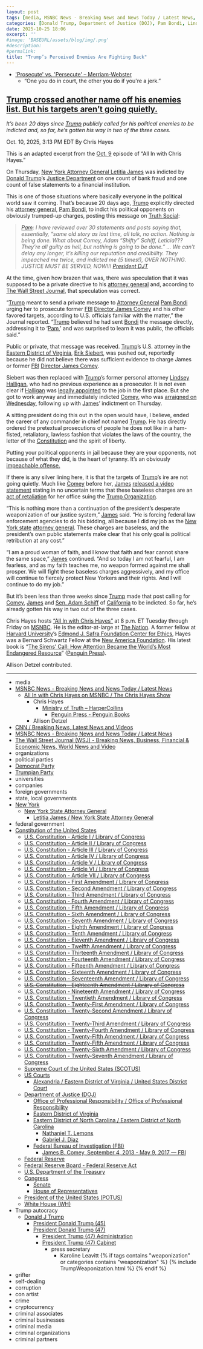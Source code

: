 ```yaml
---
layout: post
tags: [media, MSNBC News - Breaking News and News Today / Latest News, All In with Chris Hayes on MSNBC / The Chris Hayes Show, Chris Hayes, Ministry of Truth – HarperCollins, Penguin Press - Penguin Books, Allison Detzel, CNN / Breaking News Latest News and Videos, MSNBC News - Breaking News and News Today / Latest News, The Wall Street Journal (WSJ) - Breaking News Business Financial & Economic News World News and Video, organizations, political parties, Democrat Party, Trumpian Party, universities, companies, foreign governments, state local governments, New York, New York State Attorney General, Letitia James / New York State Attorney General, federal government, Constitution of the United States, U.S. Constitution - Article I / Library of Congress, U.S. Constitution - Article II / Library of Congress, U.S. Constitution - Article III / Library of Congress, U.S. Constitution - Article IV / Library of Congress, U.S. Constitution - Article V / Library of Congress, U.S. Constitution - Article VI / Library of Congress, U.S. Constitution - Article VII / Library of Congress, U.S. Constitution - First Amendment / Library of Congress, U.S. Constitution - Second Amendment / Library of Congress, U.S. Constitution - Third Amendment / Library of Congress, U.S. Constitution - Fourth Amendment / Library of Congress, U.S. Constitution - Fifth Amendment / Library of Congress, U.S. Constitution - Sixth Amendment / Library of Congress, U.S. Constitution - Seventh Amendment / Library of Congress, U.S. Constitution - Eighth Amendment / Library of Congress, U.S. Constitution - Tenth Amendment / Library of Congress, U.S. Constitution - Eleventh Amendment / Library of Congress, U.S. Constitution - Twelfth Amendment / Library of Congress, U.S. Constitution - Thirteenth Amendment / Library of Congress, U.S. Constitution - Fourteenth Amendment / Library of Congress, U.S. Constitution - Fifteenth Amendment / Library of Congress, U.S. Constitution - Sixteenth Amendment / Library of Congress, U.S. Constitution - Seventeenth Amendment / Library of Congress, U.S. Constitution - Eighteenth Amendment / Library of Congress, U.S. Constitution - Nineteenth Amendment / Library of Congress, U.S. Constitution - Twentieth Amendment / Library of Congress, U.S. Constitution - Twenty-First Amendment / Library of Congress, U.S. Constitution - Twenty-Second Amendment / Library of Congress, U.S. Constitution - Twenty-Third Amendment / Library of Congress, U.S. Constitution - Twenty-Fourth Amendment / Library of Congress, U.S. Constitution - Twenty-Fifth Amendment / Library of Congress, U.S. Constitution - Twenty-Fifth Amendment / Library of Congress, U.S. Constitution - Twenty-Sixth Amendment / Library of Congress, U.S. Constitution - Twenty-Seventh Amendment / Library of Congress, Supreme Court of the United States (SCOTUS), US Courts, Alexandria / Eastern District of Virginia / United States District Court, Department of Justice (DOJ), Office of Professional Responsibility / Office of Professional Responsibility, Eastern District of Virginia, Eastern District of North Carolina / Eastern District of North Carolina, Nathaniel T. Lemons, Gabriel J. Diaz, Federal Bureau of Investigation (FBI), James B. Comey September 4 2013 - May 9 2017 — FBI, Federal Reserve, Federal Reserve Board - Federal Reserve Act, U.S. Department of the Treasury, Congress, Senate, House of Representatives, President of the United States (POTUS), White House (WH), Trump autocracy, Donald J Trump, President Donald Trump (45), President Donald Trump (47), President Trump (47) Administration, President Trump (47) Cabinet, press secretary, Karoline Leavitt, grifter, self-dealing, corruption, con artist, crime, cryptocurrency, criminal associates, criminal businesses, criminal media, criminal organizations, criminal partners]
categories: [Donald Trump, Department of Justice (DOJ), Pam Bondi, Lindsey Halligan, weaponization, Federal Bureau of Investigation (FBI), James Comey, New York Attorney General, Letitia James]
date: 2025-10-25 18:06
excerpt: ''
#image: 'BASEURL/assets/blog/img/.png'
#description:
#permalink:
title: "Trump’s Perceived Enemies Are Fighting Back"
---
```


- ['Prosecute' vs. 'Persecute' – Merriam-Webster](https://www.merriam-webster.com/grammar/prosecuted-vs-persecuted-usage)
    - “One you do in court, the other you do if you're a jerk.”

## [Trump crossed another name off his enemies list. But his targets aren’t going quietly.](https://www.msnbc.com/top-stories/latest/trump-indict-letitia-james-enemies-list-tyranny-impeachment-rcna236918)

*It’s been 20 days since [Trump](https://www.donaldjtrump.com/) publicly called for his political enemies to be indicted and, so far, he’s gotten his way in two of the three cases.*

Oct. 10, 2025, 3:13 PM EDT
By Chris Hayes

This is an adapted excerpt from the [Oct. 9](https://www.msnbc.com/all) episode of “All In with Chris Hayes.”

On Thursday, [New York Attorney General Letitia James](https://www.msnbc.com/rachel-maddow-show/maddowblog/one-thing-letitia-james-james-comey-indictments-common-rcna236837) was indicted by [Donald Trump](https://www.donaldjtrump.com/)’s [Justice Department](https://www.justice.gov/) on one count of bank fraud and one count of false statements to a financial institution.

This is one of those situations where basically everyone in the political world saw it coming. That’s because 20 days ago, [Trump](https://www.donaldjtrump.com/) explicitly directed his [attorney general](https://www.justice.gov/), [Pam Bondi](https://www.justice.gov/ag/staff-profile/meet-attorney-general/), to indict his political opponents on obviously trumped-up charges, posting this message on [Truth Social](https://truthsocial.com/@realDonaldTrump/posts/115239044548033727):

> *[Pam](https://www.justice.gov/ag/staff-profile/meet-attorney-general/): I have reviewed over 30 statements and posts saying that, essentially, “same old story as last time, all talk, no action. Nothing is being done. What about Comey, Adam “Shifty” Schiff, Leticia??? They’re all guilty as hell, but nothing is going to be done.” … We can’t delay any longer, it’s killing our reputation and credibility. They impeached me twice, and indicted me (5 times!), OVER NOTHING. JUSTICE MUST BE SERVED, NOW!!! [President DJT](https://www.donaldjtrump.com/,)*

At the time, given how brazen that was, there was speculation that it was supposed to be a private directive to his [attorney general](https://www.justice.gov/) and, according to [The Wall Street Journal,](https://www.wsj.com/politics/policy/trump-doj-inside-political-enemies-17f13f72?gaa_at=eafs&gaa_n=ASWzDAhImKKSgBJy6lQEFox5a9UFKXvPrlTVFnMemSXCsbZTohS8hNvKIzZH&gaa_ts=68e8795f&gaa_sig=llCk13Res-ncyopwmjeUWKTPPV1o-qkEGdeUnU4r6RjNTIt3KvwWibiK3FU4SvjJai0NiBMRWovwSk_XdCKkVA%3D%3D) that speculation was correct.

“[Trump](https://www.donaldjtrump.com/) meant to send a private message to [Attorney General](https://www.justice.gov/) [Pam Bondi](https://www.justice.gov/ag/staff-profile/meet-attorney-general/) urging her to prosecute former [FBI](ht://www.fbi.gov/) [Director James Comey](https://www.fbi.gov/history/directors/james-b-comey/) and his other favored targets, according to U.S. officials familiar with the matter,” the Journal reported. “[Trump](https://www.donaldjtrump.com/) believed he had sent [Bondi](https://www.justice.gov/ag/staff-profile/meet-attorney-general/) the message directly, addressing it to ‘[Pam](https://www.justice.gov/ag/staff-profile/meet-attorney-general/),’ and was surprised to learn it was public, the officials said.”

Public or private, that message was received. [Trump](https://www.donaldjtrump.com/)’s U.S. attorney in the [Eastern District of Virginia](https://www.justice.gov/usao-edva/), [Erik Siebert](https://www.msnbc.com/rachel-maddow-show/maddowblog/trump-forces-uncooperative-us-attorney-virginia-touching-new-scandal-rcna232515), was pushed out, reportedly because he did not believe there was sufficient evidence to charge James or former [FBI](https://www.fbi.gov/) [Director James Comey](https://www.fbi.gov/history/directors/james-b-comey/).

Siebert was then replaced with [Trump](https://www.donaldjtrump.com/)’s former personal attorney [Lindsey Halligan](https://www.msnbc.com/ana-cabrera-reports/watch/halligan-s-lack-of-experience-is-devastating-for-morale-at-doj-defense-attorney-249641029845), who had no previous experience as a prosecutor. It is not even clear if [Halligan](https://www.justice.gov/usao-edva/) was [legally appointed](https://www.cnn.com/2025/10/09/politics/trump-halligan-doj-appointment-challenged-comey) to the job in the first place. But she got to work anyway and immediately indicted [Comey](https://www.fbi.gov/history/directors/james-b-comey/), who was [arraigned on Wednesday,](https://www.msnbc.com/the-last-word/watch/lawrence-the-only-humiliation-in-court-during-comey-s-arraignment-was-on-the-trump-side-249434181776) following up with [James](https://ag.ny.gov/about/meet-letitia-james/)’ indictment on Thursday.

A sitting president doing this out in the open would have, I believe, ended the career of any commander in chief not named [Trump](https://www.donaldjtrump.com/). He has directly ordered the pretextual prosecutions of people he does not like in a ham-fisted, retaliatory, lawless fashion that violates the laws of the country, the letter of the [Constitution](https://constitution.congress.gov/constitution/) and the spirit of liberty.

Putting your political opponents in jail because they are your opponents, not because of what they did, is the heart of tyranny. It’s an obviously [impeachable offense.](https://www.msnbc.com/rachel-maddow-show/maddowblog/trumps-directive-ag-bondi-seen-impeachment-level-scandal-rcna232888)

If there is any silver lining here, it is that the targets of [Trump](https://www.donaldjtrump.com/)’s ire are not going quietly. Much like [Comey](https://www.fbi.gov/history/directors/james-b-comey/) before her, [James](https://ag.ny.gov/about/meet-letitia-james/) [released a video statement](https://www.msnbc.com/deadline-white-house/watch/-i-am-not-fearful-i-am-fearless-ny-ag-letitia-james-responds-after-being-indicted-by-trump-s-doj-249589829666) stating in no uncertain terms that these baseless charges are an [act of retaliation](https://www.msnbc.com/opinion/msnbc-opinion/donald-trump-letitia-james-subpoenas-rcna224310) for her office suing the [Trump Organization](https://www.trump.com/).

“This is nothing more than a continuation of the president’s desperate weaponization of our justice system,” [James](https://ag.ny.gov/about/meet-letitia-james/) said. “He is forcing federal law enforcement agencies to do his bidding, all because I did my job as the [New York state](https://www.ny.gov/) [attorney general](https://www.justice.gov/). These charges are baseless, and the president’s own public statements make clear that his only goal is political retribution at any cost.”

“I am a proud woman of faith, and I know that faith and fear cannot share the same space,” [James](https://ag.ny.gov/about/meet-letitia-james/) continued. “And so today I am not fearful, I am fearless, and as my faith teaches me, no weapon formed against me shall prosper. We will fight these baseless charges aggressively, and my office will continue to fiercely protect New Yorkers and their rights. And I will continue to do my job.”

But it’s been less than three weeks since [Trump](https://www.donaldjtrump.com/) made that post calling for [Comey](https://www.fbi.gov/history/directors/james-b-comey/), [James](https://ag.ny.gov/about/meet-letitia-james/) and [Sen. Adam Schiff](https://www.msnbc.com/opinion/msnbc-opinion/james-comey-plea-letitia-james-adam-schiff-rcna236392) of [California](https://www.ca.gov/) to be indicted. So far, he’s already gotten his way in two out of the three cases.

Chris Hayes hosts [“All In with Chris Hayes”](http://www.msnbc.com/all) at 8 p.m. ET Tuesday through Friday on [MSNBC](https://www.msnbc.com/). He is the editor-at-large at [The Nation](https://www.thenation.com/). A former fellow at [Harvard University](https://www.harvard.edu/)’s [Edmond J. Safra Foundation Center for Ethics](https://www.ethics.harvard.edu/home), Hayes was a Bernard Schwartz Fellow at the [New America Foundation](http://newamerica.org/). His latest book is “[The Sirens’ Call: How Attention Became the World’s Most Endangered Resource](https://www.c-span.org/program/book-tv/the-sirens-call-how-attention-became-the-worlds-most-endangered-resource/655543)” ([Penguin Press](https://www.penguin.com/penguin-press-overview/)).

Allison Detzel contributed.

----
- media
- [MSNBC News - Breaking News and News Today / Latest News](http://www.msnbc.com/)
    - [All In with Chris Hayes on MSNBC / The Chris Hayes Show](https://www.msnbc.com/all)
        - Chris Hayes 
            - [Ministry of Truth – HarperCollins](https://www.harpercollins.com/products/ministry-of-truth-steve-benen)
                - [Penguin Press - Penguin Books](https://www.penguin.com/penguin-press-overview/)
        - Allison Detzel
- [CNN / Breaking News, Latest News and Videos](https://www.cnn.com/)
- [MSNBC News - Breaking News and News Today / Latest News](http://www.msnbc.com/)
- [The Wall Street Journal (WSJ) - Breaking News, Business, Financial & Economic News, World News and Video](https://www.wsj.com/)
- organizations
- political parties
- [Democrat Party](https://www.democrats.org/)
- [Trumpian Party](https://www.gop.com/)
- universities
- companies
- foreign governments
- state, local governments 
- [New York](https://www.ny.gov/)
    - [New York State Attorney General](https://ag.ny.gov/)
        - [Letitia James / New York State Attorney General](https://ag.ny.gov/about/meet-letitia-james)
- federal government
- [Constitution of the United States](https://constitution.congress.gov/constitution/)
    - [U.S. Constitution - Article I / Library of Congress](https://constitution.congress.gov/constitution/article-1/)
    - [U.S. Constitution - Article II / Library of Congress](https://constitution.congress.gov/constitution/article-2/)
    - [U.S. Constitution - Article III / Library of Congress](https://constitution.congress.gov/constitution/article-3/)
    - [U.S. Constitution - Article IV / Library of Congress](https://constitution.congress.gov/constitution/article-4/)
    - [U.S. Constitution - Article V / Library of Congress](https://constitution.congress.gov/constitution/article-5/)
    - [U.S. Constitution - Article VI / Library of Congress](https://constitution.congress.gov/constitution/article-6/)
    - [U.S. Constitution - Article VII / Library of Congress](https://constitution.congress.gov/constitution/article-7/)
    - [U.S. Constitution - First Amendment /  Library of Congress](https://constitution.congress.gov/constitution/amendment-1/)
    - [U.S. Constitution - Second Amendment /  Library of Congress](https://constitution.congress.gov/constitution/amendment-2/)
    - [U.S. Constitution - Third Amendment /  Library of Congress](https://constitution.congress.gov/constitution/amendment-3/)
    - [U.S. Constitution - Fourth Amendment /  Library of Congress](https://constitution.congress.gov/constitution/amendment-4/)
    - [U.S. Constitution - Fifth Amendment /  Library of Congress](https://constitution.congress.gov/constitution/amendment-5/)
    - [U.S. Constitution - Sixth Amendment /  Library of Congress](https://constitution.congress.gov/constitution/amendment-6/)
    - [U.S. Constitution - Seventh Amendment /  Library of Congress](https://constitution.congress.gov/constitution/amendment-7/)
    - [U.S. Constitution - Eighth Amendment /  Library of Congress](https://constitution.congress.gov/constitution/amendment-8/)
    - [U.S. Constitution - Tenth Amendment /  Library of Congress](https://constitution.congress.gov/constitution/amendment-10/)
    - [U.S. Constitution - Eleventh Amendment /  Library of Congress](https://constitution.congress.gov/constitution/amendment-11/)
    - [U.S. Constitution - Twelfth Amendment /  Library of Congress](https://constitution.congress.gov/constitution/amendment-12/)
    - [U.S. Constitution - Thirteenth Amendment /  Library of Congress](https://constitution.congress.gov/constitution/amendment-13/)
    - [U.S. Constitution - Fourteenth Amendment /  Library of Congress](https://constitution.congress.gov/constitution/amendment-14/)
    - [U.S. Constitution - Fifteenth Amendment /  Library of Congress](https://constitution.congress.gov/constitution/amendment-15/)
    - [U.S. Constitution - Sixteenth Amendment /  Library of Congress](https://constitution.congress.gov/constitution/amendment-16/)
    - [U.S. Constitution - Seventeenth Amendment /  Library of Congress](https://constitution.congress.gov/constitution/amendment-17/)
    - ~~[U.S. Constitution - Eighteenth Amendment /  Library of Congress](https://constitution.congress.gov/constitution/amendment-18/)~~
    - [U.S. Constitution - Nineteenth Amendment /  Library of Congress](https://constitution.congress.gov/constitution/amendment-19/)
    - [U.S. Constitution - Twentieth Amendment /  Library of Congress](https://constitution.congress.gov/constitution/amendment-20/)
    - [U.S. Constitution - Twenty-First Amendment /  Library of Congress](https://constitution.congress.gov/constitution/amendment-21/)
    - [U.S. Constitution - Twenty-Second Amendment /  Library of Congress](https://constitution.congress.gov/constitution/amendment-22/)
    - [U.S. Constitution - Twenty-Third Amendment /  Library of Congress](https://constitution.congress.gov/constitution/amendment-23/)
    - [U.S. Constitution - Twenty-Fourth Amendment /  Library of Congress](https://constitution.congress.gov/constitution/amendment-24/)
    - [U.S. Constitution - Twenty-Fifth Amendment /  Library of Congress](https://constitution.congress.gov/constitution/amendment-25/)
    - [U.S. Constitution - Twenty-Fifth Amendment /  Library of Congress](https://constitution.congress.gov/constitution/amendment-25/)
    - [U.S. Constitution - Twenty-Sixth Amendment /  Library of Congress](https://constitution.congress.gov/constitution/amendment-26/)
    - [U.S. Constitution - Twenty-Seventh Amendment /  Library of Congress](https://constitution.congress.gov/constitution/amendment-27/)
    - [Supreme Court of the United States (SCOTUS)](https://www.supremecourt.gov/)
    - [US Courts](https://www.uscourts.gov/)
        - [Alexandria / Eastern District of Virginia / United States District Court](https://www.vaed.uscourts.gov/Alexandria)
    - [Department of Justice (DOJ)](https://www.justice.gov/)
        - [Office of Professional Responsibility / Office of Professional Responsibility](https://www.justice.gov/opr)
        - [Eastern District of Virginia](https://www.justice.gov/usao-edva/)
        - [Eastern District of North Carolina / Eastern District of North Carolina](https://www.justice.gov/usao-ednc)
            - [Nathaniel T. Lemons](https://storage.courtlistener.com/recap/gov.uscourts.vaed.582135/gov.uscourts.vaed.582135.17.0.pdf)
            - [Gabriel J. Diaz](https://storage.courtlistener.com/recap/gov.uscourts.vaed.582135/gov.uscourts.vaed.582135.18.0.pdf)
        - [Federal Bureau of Investigation (FBI)](https://www.fbi.gov/)
            - [James B. Comey, September 4, 2013 - May 9, 2017 — FBI](https://www.fbi.gov/history/directors/james-b-comey)
    - [Federal Reserve](https://www.federalreserve.gov/)
    - [Federal Reserve Board - Federal Reserve Act](https://www.federalreserve.gov/aboutthefed/fract.htm)
    - [U.S. Department of the Treasury](https://home.treasury.gov/)
    - [Congress](https://www.congress.gov/)
        - [Senate](https://www.senate.gov/)
        - [House of Representatives](https://www.house.gov/)
     - [President of the United States (POTUS)](https://www.whitehouse.gov/)
    - [White House (WH)](https://www.whitehouse.gov/)
- Trump autocracy
    - [Donald J Trump](https://www.donaldjtrump.com/)
        - [President Donald Trump (45)](https://trumpwhitehouse.archives.gov/)
        - [President Donald Trump (47)](https://www.whitehouse.gov/administration/donald-j-trump/)
            - [President Trump (47) Administration](https://www.whitehouse.gov/administration/)
            - [President Trump (47) Cabinet](https://www.whitehouse.gov/administration/the-cabinet/)
                - press secretary
                    - Karoline Leavitt
{% if tags contains "weaponization" or categories contains "weaponization" %}
  {% include TrumpWeaponization.html %}
{% endif %}
- grifter
- self-dealing
- corruption
- con artist
- crime
- cryptocurrency
- criminal associates
- criminal businesses
- criminal media
- criminal organizations
- criminal partners